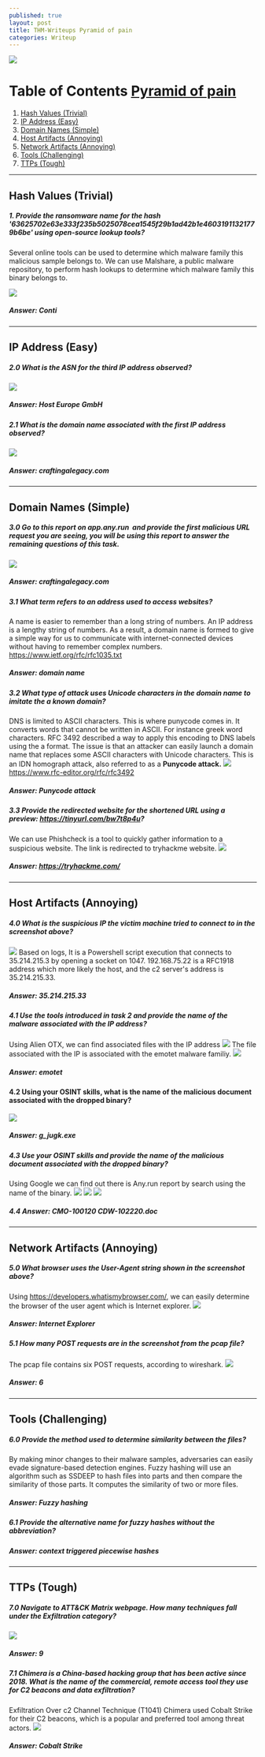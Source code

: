 ```yaml
---
published: true
layout: post
title: THM-Writeups Pyramid of pain
categories: Writeup
---
```


![]({{site.baseurl}}/images/Writeups/writeups-pop-pyramid.jpg)

# Table of Contents [Pyramid of pain](https://tryhackme.com/room/pyramidofpainax)
1. [Hash Values (Trivial) ](#id-hash_values)
2. [IP Address (Easy)](#id-ip_address)
3. [Domain Names (Simple)](#id-domain_names)
4. [Host Artifacts (Annoying)](#id-Host_artifacts)
5. [Network Artifacts (Annoying)](#id-Network_artifacts)
6. [Tools (Challenging)](#id-Tools)
7. [TTPs (Tough)](#id-ttps)

---

<div id='id-hash_values'/>

## Hash Values (Trivial) 
##### 1. Provide the ransomware name for the hash '63625702e63e333f235b5025078cea1545f29b1ad42b1e46031911321779b6be' using open-source lookup tools?

Several online tools can be used to determine which malware family this malicious sample belongs to. We can use Malshare, a public malware repository, to perform hash lookups to determine which malware family this binary belongs to.

![]({{site.baseurl}}/images/Writeups/writeups-pop-1.png)

##### Answer: Conti 

---

<div id='id-ip_address'/>

## IP Address (Easy)
##### 2.0 What is the ASN for the third IP address observed?
![]({{site.baseurl}}/images/Writeups/writeups-pop-2.png)

##### Answer: Host Europe GmbH

##### 2.1 What is the domain name associated with the first IP address observed?
![]({{site.baseurl}}/images/Writeups/writeups-pop-3_4.png)

##### Answer: craftingalegacy.com
--- 

<div id='id-domain_names'/>

## Domain Names (Simple)
##### 3.0 Go to this report on app.any.run  and provide the first malicious URL request you are seeing, you will be using this report to answer the remaining questions of this task.
![]({{site.baseurl}}/images/Writeups/writeups-pop-3_4.png)

##### Answer: craftingalegacy.com

##### 3.1 What term refers to an address used to access websites?
A name is easier to remember than a long string of numbers. An IP address is a lengthy string of numbers. As a result, a domain name is formed to give a simple way for us to communicate with internet-connected devices without having to remember complex numbers.
https://www.ietf.org/rfc/rfc1035.txt

##### Answer: domain name


##### 3.2 What type of attack uses Unicode characters in the domain name to imitate the a known domain?
DNS is limited to ASCII characters. This is where punycode comes in. It converts words that cannot be written in ASCII. For instance greek word characters. RFC 3492 described a way to apply this encoding to DNS labels using the a format.
The issue is that an attacker can easily launch a domain name that replaces some ASCII characters with Unicode characters. This is an IDN homograph attack, also referred to as a **Punycode attack.**
![]({{site.baseurl}}/images/Writeups/writeups-pop-5.png)
https://www.rfc-editor.org/rfc/rfc3492

##### Answer: Punycode attack


##### 3.3 Provide the redirected website for the shortened URL using a preview: https://tinyurl.com/bw7t8p4u?

We can use Phishcheck is a tool to quickly gather information to a suspicious website. The link is redirected to tryhackme website. 
![]({{site.baseurl}}/images/Writeups/writeups-pop-6.png)


##### Answer: https://tryhackme.com/
---

<div id='id-Host_artifacts'/>


## Host Artifacts (Annoying)

##### 4.0 What is the suspicious IP the victim machine tried to connect to in the screenshot above?
![]({{site.baseurl}}/images/Writeups/writeups-pop-ip.png)
Based on logs, It is a Powershell script execution that connects to 35.214.215.3 by opening a socket on 1047.  192.168.75.22 is a RFC1918 address which more likely the host, and the c2 server's address is 35.214.215.33.
##### Answer: 35.214.215.33

##### 4.1 Use the tools introduced in task 2 and provide the name of the malware associated with the IP address?
Using Alien OTX, we can find associated files with the IP address
![]({{site.baseurl}}/images/Writeups/writeups-pop-7.png)
The file associated with the IP is associated with the emotet malware familiy.
![]({{site.baseurl}}/images/Writeups/writeups-pop-8.png)

##### Answer: emotet


#### 4.2 Using your OSINT skills, what is the name of the malicious document associated with the dropped binary?
![]({{site.baseurl}}/images/Writeups/writeups-pop-9.png)
##### Answer: g_jugk.exe

##### 4.3 Use your OSINT skills and provide the name of the malicious document associated with the dropped binary?

Using Google we can find out there is Any.run report by search using the name of the binary.
![]({{site.baseurl}}/images/Writeups/writeups-pop-10.png)
![]({{site.baseurl}}/images/Writeups/writeups-pop-11.png)
![]({{site.baseurl}}/images/Writeups/writeups-pop-docname.png)

##### 4.4 Answer: CMO-100120 CDW-102220.doc

---

<div id='id-Network_artifacts'/>


## Network Artifacts (Annoying)
##### 5.0 What browser uses the User-Agent string shown in the screenshot above?
Using https://developers.whatismybrowser.com/, we can easily determine the browser of the user agent which is Internet explorer.
![]({{site.baseurl}}/images/Writeups/writeups-pop-12.png)

##### Answer: Internet Explorer

##### 5.1 How many POST requests are in the screenshot from the pcap file?
The pcap file contains six POST requests, according to wireshark.
![]({{site.baseurl}}/images/Writeups/writeups-pop-13.png)

##### Answer: 6 

---

<div id='id-Tools'/>


##  Tools (Challenging)
##### 6.0 Provide the method used to determine similarity between the files? 
By making minor changes to their malware samples, adversaries can easily evade signature-based detection engines. Fuzzy hashing will use an algorithm such as SSDEEP to hash files into parts and then compare the similarity of those parts. It computes the similarity of two or more files. 

##### Answer: Fuzzy hashing

##### 6.1 Provide the alternative name for fuzzy hashes without the abbreviation?
##### Answer: context triggered piecewise hashes

---

<div id='id-ttps'/>

## TTPs (Tough)

##### 7.0 Navigate to ATT&CK Matrix webpage. How many techniques fall under the Exfiltration category?
![]({{site.baseurl}}/images/Writeups/writeups-pop-14.png)

##### Answer: 9

##### 7.1 Chimera is a China-based hacking group that has been active since 2018. What is the name of the commercial, remote access tool they use for C2 beacons and data exfiltration?
Exfiltration Over c2 Channel Technique (T1041) Chimera used Cobalt Strike for their C2 beacons, which is a popular and preferred tool among threat actors.
![]({{site.baseurl}}/images/Writeups/writeups-pop-15.png)

##### Answer: Cobalt Strike